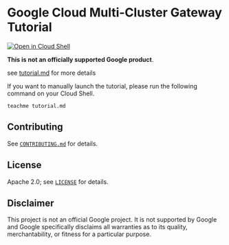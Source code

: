 # Google Cloud Multi-Cluster Gateway Tutorial

[![Open in Cloud Shell](https://gstatic.com/cloudssh/images/open-btn.png)](https://ssh.cloud.google.com/cloudshell/open?cloudshell_git_repo=https://github.com/tyorikan/appdev-gke-multi-cluster-gateway&cloudshell_tutorial=tutorial.md)

**This is not an officially supported Google product**.

see [tutorial.md](tutorial.md) for more details

If you want to manually launch the tutorial, please run the following command on your Cloud Shell.
```terminal
teachme tutorial.md
```

## Contributing

See [`CONTRIBUTING.md`](CONTRIBUTING.md) for details.

## License

Apache 2.0; see [`LICENSE`](LICENSE) for details.

## Disclaimer

This project is not an official Google project. It is not supported by
Google and Google specifically disclaims all warranties as to its quality,
merchantability, or fitness for a particular purpose.